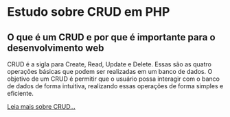 # Estudo sobre CRUD em PHP

## O que é um CRUD e por que é importante para o desenvolvimento web

CRUD é a sigla para Create, Read, Update e Delete. Essas são as quatro operações básicas que podem ser realizadas em um banco de dados. O objetivo de um CRUD é permitir que o usuário possa interagir com o banco de dados de forma intuitiva, realizando essas operações de forma simples e eficiente.

[Leia mais sobre CRUD...](https://awari.com.br/aprenda-a-criar-um-crud-com-html-css-php-e-mysql/)
